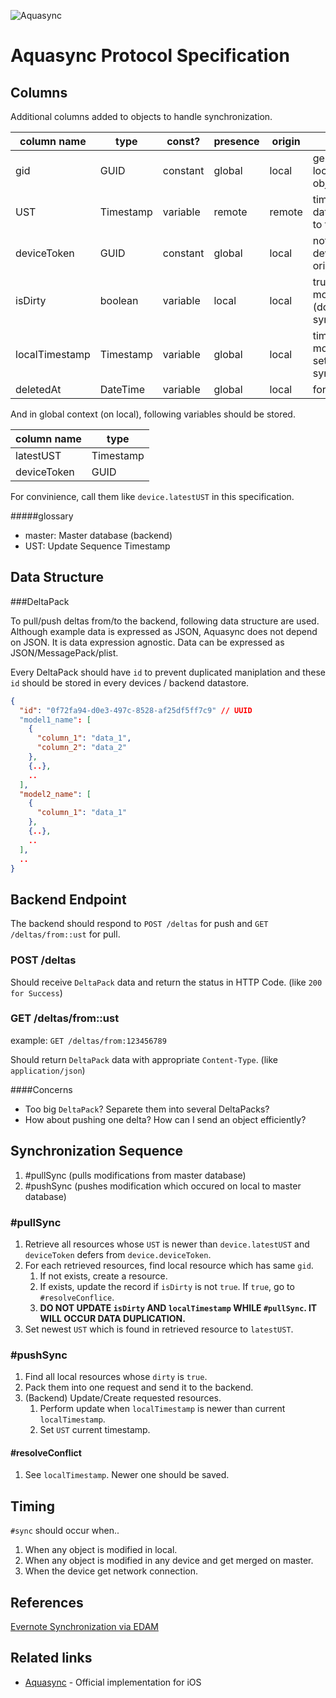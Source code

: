 ![Aquasync](https://dl.dropboxusercontent.com/u/7817937/_github/aquamarine/aquasync_logo.png)

Aquasync Protocol Specification
===

Columns
---

Additional columns added to objects to handle synchronization.

|column name   |type     |const?  |presence |origin |description|
|--------------|---------|--------|---------|-------|-----------|
|gid           |GUID     |constant|global   |local  |generated locally when object created|
|UST           |Timestamp|variable|remote   |remote |time when the data get merged to the master|
|deviceToken   |GUID     |constant|global   |local  |notate which device is the origin of the data|
|isDirty       |boolean  |variable|local    |local  |true when modified/created (do not set while synchronization)|
|localTimestamp|Timestamp|variable|global   |local  |time when last modified (do not set while synchronization)|
|deletedAt     |DateTime |variable|global   |local  |for soft deletion|

And in global context (on local), following variables should be stored.

|column name   |type     |
|--------------|---------|
|latestUST     |Timestamp|
|deviceToken   |GUID     |

For convinience, call them like `device.latestUST` in this specification.

#####glossary

- master: Master database (backend)
- UST: Update Sequence Timestamp

Data Structure
---

###DeltaPack

To pull/push deltas from/to the backend, following data structure are used. Although example data is expressed as JSON, Aquasync does not depend on JSON. It is data expression agnostic. Data can be expressed as JSON/MessagePack/plist.

Every DeltaPack should have `id` to prevent duplicated maniplation and these `id` should be stored in every devices / backend datastore.

```json
{
  "id": "0f72fa94-d0e3-497c-8528-af25df5ff7c9" // UUID
  "model1_name": [
    {
      "column_1": "data_1",
      "column_2": "data_2"
    },
    {..},
    ..
  ],
  "model2_name": [
    {
      "column_1": "data_1"
    },
    {..},
    ..
  ],
  ..
}
```

Backend Endpoint
---

The backend should respond to `POST /deltas` for push and `GET /deltas/from::ust` for pull.

### POST /deltas

Should receive `DeltaPack` data and return the status in HTTP Code. (like `200 for Success`)

### GET /deltas/from::ust

example: `GET /deltas/from:123456789`

Should return `DeltaPack` data with appropriate `Content-Type`. (like `application/json`)

####Concerns

- Too big `DeltaPack`? Separete them into several DeltaPacks?
- How about pushing one delta? How can I send an object efficiently?

Synchronization Sequence
---

1. #pullSync (pulls modifications from master database)
2. #pushSync (pushes modification which occured on local to master database)

### \#pullSync

1. Retrieve all resources whose `UST` is newer than `device.latestUST` and `deviceToken` defers from `device.deviceToken`.
2. For each retrieved resources, find local resource which has same `gid`.
     1. If not exists, create a resource.
     2. If exists, update the record if `isDirty` is not `true`. If `true`, go to `#resolveConflice`.
     3. **DO NOT UPDATE `isDirty` AND `localTimestamp` WHILE `#pullSync`. IT WILL OCCUR DATA DUPLICATION.**
3. Set newest `UST` which is found in retrieved resource to `latestUST`.

### \#pushSync

1. Find all local resources whose `dirty` is `true`.
2. Pack them into one request and send it to the backend.
3. (Backend) Update/Create requested resources.
     1. Perform update when `localTimestamp` is newer than current `localTimestamp`.
     2. Set `UST` current timestamp.

#### \#resolveConflict

1. See `localTimestamp`. Newer one should be saved.
 
Timing
---

`#sync` should occur when..

1. When any object is modified in local.
2. When any object is modified in any device and get merged on master.
3. When the device get network connection.

References
--

[Evernote Synchronization via EDAM](https://dev.evernote.com/media/pdf/edam-sync.pdf)

Related links
---

- [Aquasync](https://github.com/AQAquamarine/Aquasync) - Official implementation for iOS
